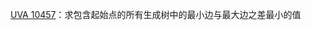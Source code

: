 [UVA 10457](https://github.com/Hapoa/Accepted/blob/master/47%20-%20%E6%9C%80%E5%B0%8F%E7%93%B6%E9%A2%88%E7%94%9F%E6%88%90%E6%A0%91/001%20-%20UVA%2010457.md)：求包含起始点的所有生成树中的最小边与最大边之差最小的值
























